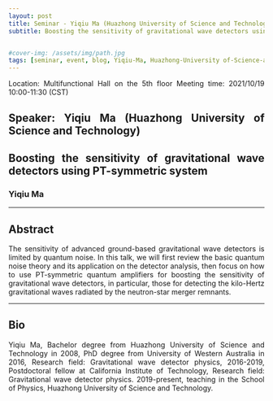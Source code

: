 ```yaml
---
layout: post
title: Seminar - Yiqiu Ma (Huazhong University of Science and Technology)
subtitle: Boosting the sensitivity of gravitational wave detectors using PT-symmetric system


#cover-img: /assets/img/path.jpg
tags: [seminar, event, blog, Yiqiu-Ma, Huazhong-University of-Science-and-Technology]
---
```


<style>
body {
text-align: justify}
</style>

Location: Multifunctional Hall on the 5th floor
Meeting time: 2021/10/19 10:00-11:30 (CST)

## Speaker: Yiqiu Ma (Huazhong University of Science and Technology)

## Boosting the sensitivity of gravitational wave detectors using PT-symmetric system

### Yiqiu Ma

______________________________

## Abstract

The sensitivity of advanced ground-based gravitational wave detectors is limited by quantum noise. In this talk, we will first review the basic quantum noise theory and its application on the detector analysis, then focus on how to use PT-symmetric quantum amplifiers for boosting the sensitivity of gravitational wave detectors, in particular, those for detecting the kilo-Hertz gravitational waves radiated by the neutron-star merger remnants.

______________________________

## Bio

Yiqiu Ma, Bachelor degree from Huazhong University of Science and Technology in 2008, PhD degree from University of Western Australia in 2016, Research field: Gravitational wave detector physics, 2016-2019, Postdoctoral fellow at California Institute of Technology, Research field: Gravitational wave detector physics. 2019-present, teaching in the School of Physics, Huazhong University of Science and Technology.
